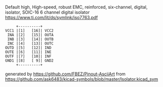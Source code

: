 Default high, High-speed, robust EMC, reinforced, six-channel, digital, isolator, SOIC-16
6 channel digital isolator
https://www.ti.com/lit/ds/symlink/iso7763.pdf


	     +----------+
	VCC1 |[1]   [16]| VCC2
	 INA |[2]   [15]| OUTA
	 INB |[3]   [14]| OUTB
	 INC |[4]   [13]| OUTC
	OUTD |[5]   [12]| IND
	OUTE |[6]   [11]| INE
	OUTF |[7]   [10]| INF
	GND1 |[8]   [ 9]| GND2
	     +----------+


generated by https://github.com/FBEZ/Pinout-AsciiArt from https://github.com/ask6483/kicad-symbols/blob/master/Isolator.kicad_sym